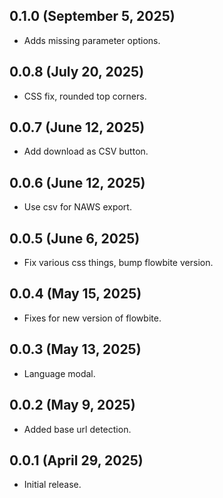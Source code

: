 ## 0.1.0 (September 5, 2025)
* Adds missing parameter options.

## 0.0.8 (July 20, 2025)
* CSS fix, rounded top corners.

## 0.0.7 (June 12, 2025)
* Add download as CSV button.

## 0.0.6 (June 12, 2025)
* Use csv for NAWS export.

## 0.0.5 (June 6, 2025)
* Fix various css things, bump flowbite version.

## 0.0.4 (May 15, 2025)
* Fixes for new version of flowbite.

## 0.0.3 (May 13, 2025)
* Language modal.

## 0.0.2 (May 9, 2025)
* Added base url detection.

## 0.0.1 (April 29, 2025)
* Initial release.
